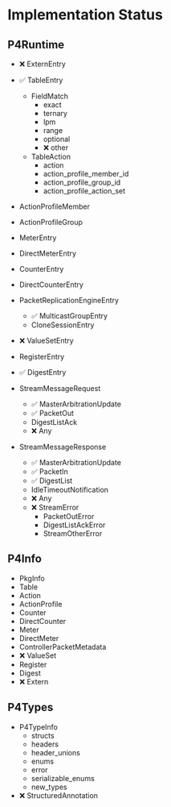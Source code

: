 
# Implementation Status

## P4Runtime

- ❌ ExternEntry
- ✅ TableEntry
    - FieldMatch
        - exact
        - ternary
        - lpm
        - range
        - optional
        - ❌ other
    - TableAction
        - action
        - action_profile_member_id
        - action_profile_group_id
        - action_profile_action_set
- ActionProfileMember
- ActionProfileGroup
- MeterEntry
- DirectMeterEntry
- CounterEntry
- DirectCounterEntry
- PacketReplicationEngineEntry
    - ✅ MulticastGroupEntry
    - CloneSessionEntry
- ❌ ValueSetEntry
- RegisterEntry
- ✅ DigestEntry

- StreamMessageRequest
    - ✅ MasterArbitrationUpdate
    - ✅ PacketOut
    - DigestListAck
    - ❌ Any

- StreamMessageResponse
    - ✅ MasterArbitrationUpdate
    - ✅ PacketIn
    - ✅ DigestList
    - IdleTimeoutNotification
    - ❌ Any
    - ❌ StreamError
        - PacketOutError
        - DigestListAckError
        - StreamOtherError

## P4Info

- PkgInfo
- Table
- Action
- ActionProfile
- Counter
- DirectCounter
- Meter
- DirectMeter
- ControllerPacketMetadata
- ❌ ValueSet
- Register
- Digest
- ❌ Extern

## P4Types

- P4TypeInfo
    - structs
    - headers
    - header_unions
    - enums
    - error
    - serializable_enums
    - new_types
- ❌ StructuredAnnotation

